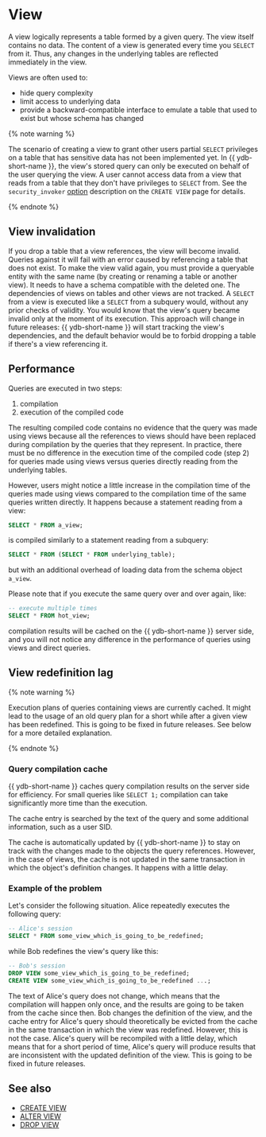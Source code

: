 # View

A view logically represents a table formed by a given query. The view itself contains no data. The content of a view is generated every time you `SELECT` from it. Thus, any changes in the underlying tables are reflected immediately in the view.

Views are often used to:

- hide query complexity
- limit access to underlying data
- provide a backward-compatible interface to emulate a table that used to exist but whose schema has changed

{% note warning %}

The scenario of creating a view to grant other users partial `SELECT` privileges on a table that has sensitive data has not been implemented yet. In {{ ydb-short-name }}, the view's stored query can only be executed on behalf of the user querying the view. A user cannot access data from a view that reads from a table that they don't have privileges to `SELECT` from. See the `security_invoker` [option](../../yql/reference/syntax/create-view.md#security_invoker) description on the `CREATE VIEW` page for details.

{% endnote %}

## View invalidation

If you drop a table that a view references, the view will become invalid. Queries against it will fail with an error caused by referencing a table that does not exist. To make the view valid again, you must provide a queryable entity with the same name (by creating or renaming a table or another view). It needs to have a schema compatible with the deleted one. The dependencies of views on tables and other views are not tracked. A `SELECT` from a view is executed like a `SELECT` from a subquery would, without any prior checks of validity. You would know that the view's query became invalid only at the moment of its execution. This approach will change in future releases: {{ ydb-short-name }} will start tracking the view's dependencies, and the default behavior would be to forbid dropping a table if there's a view referencing it.

## Performance

Queries are executed in two steps:

1. compilation
2. execution of the compiled code

The resulting compiled code contains no evidence that the query was made using views because all the references to views should have been replaced during compilation by the queries that they represent. In practice, there must be no difference in the execution time of the compiled code (step 2) for queries made using views versus queries directly reading from the underlying tables.

However, users might notice a little increase in the compilation time of the queries made using views compared to the compilation time of the same queries written directly. It happens because a statement reading from a view:

```sql
SELECT * FROM a_view;
```

is compiled similarly to a statement reading from a subquery:

```sql
SELECT * FROM (SELECT * FROM underlying_table);
```
but with an additional overhead of loading data from the schema object `a_view`.

Please note that if you execute the same query over and over again, like:

```sql
-- execute multiple times
SELECT * FROM hot_view;
```

compilation results will be cached on the {{ ydb-short-name }} server side, and you will not notice any difference in the performance of queries using views and direct queries.

## View redefinition lag

{% note warning %}

Execution plans of queries containing views are currently cached. It might lead to the usage of an old query plan for a short while after a given view has been redefined. This is going to be fixed in future releases. See below for a more detailed explanation.

{% endnote %}

### Query compilation cache

{{ ydb-short-name }} caches query compilation results on the server side for efficiency. For small queries like `SELECT 1;` compilation can take significantly more time than the execution.

The cache entry is searched by the text of the query and some additional information, such as a user SID.

The cache is automatically updated by {{ ydb-short-name }} to stay on track with the changes made to the objects the query references. However, in the case of views, the cache is not updated in the same transaction in which the object's definition changes. It happens with a little delay.

### Example of the problem

Let's consider the following situation. Alice repeatedly executes the following query:

```sql
-- Alice's session
SELECT * FROM some_view_which_is_going_to_be_redefined;
```

while Bob redefines the view's query like this:

```sql
-- Bob's session
DROP VIEW some_view_which_is_going_to_be_redefined;
CREATE VIEW some_view_which_is_going_to_be_redefined ...;
```

The text of Alice's query does not change, which means that the compilation will happen only once, and the results are going to be taken from the cache since then. Bob changes the definition of the view, and the cache entry for Alice's query should theoretically be evicted from the cache in the same transaction in which the view was redefined. However, this is not the case. Alice's query will be recompiled with a little delay, which means that for a short period of time, Alice's query will produce results that are inconsistent with the updated definition of the view. This is going to be fixed in future releases.

## See also

* [CREATE VIEW](../../yql/reference/syntax/create-view.md)
* [ALTER VIEW](../../yql/reference/syntax/alter-view.md)
* [DROP VIEW](../../yql/reference/syntax/drop-view.md)